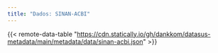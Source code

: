 ```yaml
---
title: "Dados: SINAN-ACBI"
---
```


{{< remote-data-table "https://cdn.statically.io/gh/dankkom/datasus-metadata/main/metadata/data/sinan-acbi.json" >}}
